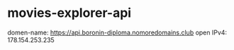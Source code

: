 # movies-explorer-api

domen-name: https://api.boronin-diploma.nomoredomains.club
open IPv4: 178.154.253.235
